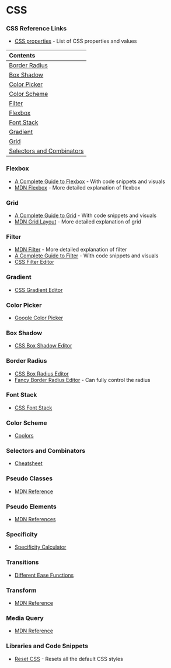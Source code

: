 # CSS

### CSS Reference Links
* [CSS properties](https://developer.mozilla.org/en-US/docs/Web/CSS/Reference) - List of CSS properties and values
  

| Contents |
| :---     |
| [Border Radius](#border-radius) |
| [Box Shadow](#box-shadow) |
| [Color Picker](#color-picker) |
| [Color Scheme](#color-scheme) |
| [Filter](#filter) |
| [Flexbox](#flexbox) |
| [Font Stack](#font-stack) |
| [Gradient](#gradient) |
| [Grid](#grid) |
| [Selectors and Combinators](#selectors-and-combinators) |



### Flexbox
* [A Complete Guide to Flexbox](https://css-tricks.com/snippets/css/a-guide-to-flexbox/) - With code snippets and visuals
* [MDN Flexbox](https://developer.mozilla.org/en-US/docs/Learn/CSS/CSS_layout/Flexbox) - More detailed explanation of flexbox

### Grid
* [A Complete Guide to Grid](https://css-tricks.com/snippets/css/complete-guide-grid/) - With code snippets and visuals
* [MDN Grid Layout](https://developer.mozilla.org/en-US/docs/Web/CSS/CSS_Grid_Layout) - More detailed explanation of grid

### Filter
* [MDN Filter](https://developer.mozilla.org/en-US/docs/Web/CSS/filter) - More detailed explanation of filter
* [A Complete Guide to Filter](https://css-tricks.com/almanac/properties/f/filter/) - With code snippets and visuals
* [CSS Filter Editor](https://codepen.io/stoumann/pen/MWeNmyb)

### Gradient
* [CSS Gradient Editor](https://cssgradient.io/)

### Color Picker
* [Google Color Picker](https://www.google.com/search?q=color+picker)

### Box Shadow
* [CSS Box Shadow Editor](https://www.cssmatic.com/box-shadow)

### Border Radius
* [CSS Box Radius Editor](https://www.cssmatic.com/border-radius)
* [Fancy Border Radius Editor](https://9elements.github.io/fancy-border-radius/) - Can fully control the radius

### Font Stack
* [CSS Font Stack](https://www.cssfontstack.com/)

### Color Scheme
* [Coolors](https://coolors.co/palettes/trending)

### Selectors and Combinators
* [Cheatsheet](https://appletree.or.kr/quick_reference_cards/CSS/CSS%20selectors%20cheatsheet.pdf)

### Pseudo Classes
* [MDN Reference](https://developer.mozilla.org/en-US/docs/Web/CSS/Pseudo-classes#Alphabetical_index)

### Pseudo Elements
* [MDN References](https://developer.mozilla.org/en-US/docs/Web/CSS/Pseudo-elements#Index)

### Specificity
* [Specificity Calculator](https://specificity.keegan.st/)

### Transitions
* [Different Ease Functions](https://easings.net/)

### Transform
* [MDN Reference](https://developer.mozilla.org/en-US/docs/Web/CSS/transform)

### Media Query
* [MDN Reference](https://developer.mozilla.org/en-US/docs/Web/CSS/@media)

### Libraries and Code Snippets
* [Reset CSS](https://meyerweb.com/eric/tools/css/reset/) - Resets all the default CSS styles